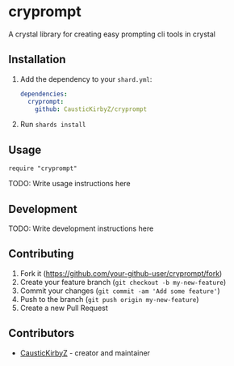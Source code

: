 # cryprompt

A crystal library for creating easy prompting cli tools in crystal 

## Installation

1. Add the dependency to your `shard.yml`:

   ```yaml
   dependencies:
     cryprompt:
       github: CausticKirbyZ/cryprompt
   ```

2. Run `shards install`

## Usage

```crystal
require "cryprompt"
```

TODO: Write usage instructions here

## Development

TODO: Write development instructions here

## Contributing

1. Fork it (<https://github.com/your-github-user/cryprompt/fork>)
2. Create your feature branch (`git checkout -b my-new-feature`)
3. Commit your changes (`git commit -am 'Add some feature'`)
4. Push to the branch (`git push origin my-new-feature`)
5. Create a new Pull Request

## Contributors

- [CausticKirbyZ](https://github.com/CausticKirbyZ) - creator and maintainer

